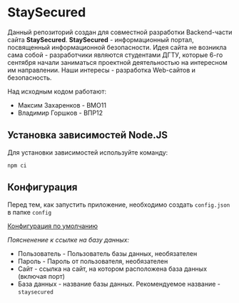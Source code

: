 # StaySecured

Данный репозиторий создан для совместной разработки Backend-части сайта **StaySecured**.
**StaySecured** - информационный портал, посвященный информационной безопасности. Идея сайта не возникла сама собой - разработчики являются студентами ДГТУ, которые 6-го сентября начали заниматься проектной деятельностью на интересном им направлении. Наши интересы - разработка Web-сайтов и безопасность.

Над исходным кодом работают:

- Максим Захаренков - ВМО11
- Владимир Горшков - ВПР12

## Установка зависимостей Node.JS

Для установки зависимостей используйте команду:

```
npm ci
```

## Конфигурация

Перед тем, как запустить приложение, необходимо создать `config.json` в папке `config`

[Конфигурация по умолчанию](config/config_default.json)

_Поясненение к ссылке на базу данных:_

- Пользователь - Пользователь базы данных, необязателен
- Пароль - Пароль от пользователя, необязателен
- Сайт - ссылка на сайт, на котором расположена база данных (включая порт)
- База данных - название базы данных. Рекомендуемое название - `staysecured`

